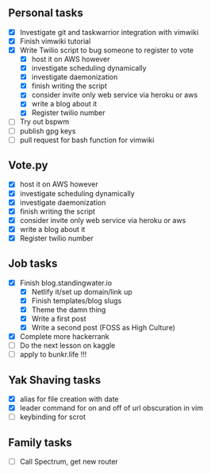 ## Personal tasks

  - [X] Investigate git and taskwarrior integration with vimwiki
  - [X] Finish vimwiki tutorial
  - [X] Write Twilio script to bug someone to register to vote
      - [X] host it on AWS however
      - [X] investigate scheduling dynamically
      - [X] investigate daemonization
      - [X] finish writing the script
      - [X] consider invite only web service via heroku or aws
      - [X] write a blog about it
      - [X] Register twilio number
  - [ ] Try out bspwm
  - [ ] publish gpg keys
  - [ ] pull request for bash function for vimwiki

## Vote.py

  - [X] host it on AWS however
  - [X] investigate scheduling dynamically
  - [X] investigate daemonization
  - [X] finish writing the script
  - [X] consider invite only web service via heroku or aws
  - [X] write a blog about it
  - [X] Register twilio number

## Job tasks

  - [X] Finish blog.standingwater.io
      - [X] Netlify it/set up domain/link up
      - [X] Finish templates/blog slugs
      - [X] Theme the damn thing
      - [X] Write a first post
      - [X] Write a second post (FOSS as High
        Culture)
  - [X] Complete more hackerrank
  - [ ] Do the next lesson on kaggle
  - [ ] apply to bunkr.life !!!

## Yak Shaving tasks

  - [X] alias for file creation with date
  - [X] leader command for on and off of url obscuration in vim
  - [ ] keybinding for scrot

## Family tasks

  - [ ] Call Spectrum, get new router
